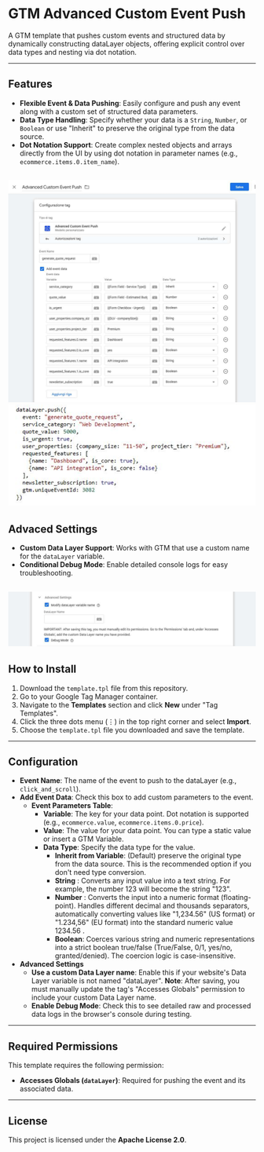# GTM Advanced Custom Event Push

A GTM template that pushes custom events and structured data by dynamically constructing dataLayer objects, offering explicit control over data types and nesting via dot notation.

---
## Features

-   **Flexible Event & Data Pushing**: Easily configure and push any event along with a custom set of structured data parameters.
-   **Data Type Handling**: Specify whether your data is a `String`, `Number`, or `Boolean` or use "Inherit" to preserve the original type from the data source.
-   **Dot Notation Support**: Create complex nested objects and arrays directly from the UI by using dot notation in parameter names (e.g., `ecommerce.items.0.item_name`).

![Example](images/gtm-advanced-custom-event-push-setting.jpg)
![Example](images/gtm-advanced-custom-event-push-datalayer-push.jpg)
---
## Advaced Settings
-   **Custom Data Layer Support**: Works with GTM that use a custom name for the `dataLayer` variable.
-   **Conditional Debug Mode**: Enable detailed console logs for easy troubleshooting.

![Example](images/gtm-advanced-custom-event-push-advanced-setting.jpg)
---
## How to Install

1.  Download the `template.tpl` file from this repository.
2.  Go to your Google Tag Manager container.
3.  Navigate to the **Templates** section and click **New** under "Tag Templates".
4.  Click the three dots menu (⋮) in the top right corner and select **Import**.
5.  Choose the `template.tpl` file you downloaded and save the template.

---
## Configuration

-   **Event Name**: The name of the event to push to the dataLayer (e.g., `click_and_scroll`).
-   **Add Event Data**: Check this box to add custom parameters to the event.
    -   **Event Parameters Table**:
        -   **Variable**: The key for your data point. Dot notation is supported (e.g., `ecommerce.value`, `ecommerce.items.0.price`).
        -   **Value**: The value for your data point. You can type a static value or insert a GTM Variable.
        -   **Data Type**: Specify the data type for the value.
            -   **Inherit from Variable**: (Default) preserve the original type from the data source. This is the recommended option if you don't need type conversion.
            -   **String** : Converts any input value into a text string. For example, the number 123 will become the string "123".
            -   **Number** : Converts the input into a numeric format (floating-point). Handles different decimal and thousands separators, automatically converting values like "1,234.56" (US format) or "1.234,56" (EU format) into the standard numeric value 1234.56 .
            -   **Boolean**: Coerces various string and numeric representations into a strict boolean true/false (True/False, 0/1, yes/no, granted/denied). The coercion logic is case-insensitive.
-   **Advanced Settings**
    -   **Use a custom Data Layer name**: Enable this if your website's Data Layer variable is not named "dataLayer". **Note**: After saving, you must manually update the tag's "Accesses Globals" permission to include your custom Data Layer name.
    -   **Enable Debug Mode**: Check this to see detailed raw and processed data logs in the browser's console during testing.

---
## Required Permissions

This template requires the following permission:

-   **Accesses Globals (`dataLayer`)**: Required for pushing the event and its associated data.

---
## License

This project is licensed under the **Apache License 2.0**.
